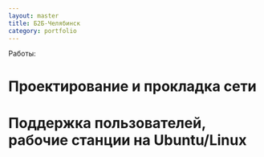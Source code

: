 ```yaml
---
layout: master
title: Б2Б-Челябинск
category: portfolio
---
```


Работы:
# Проектирование и прокладка сети
# Поддержка пользователей, рабочие станции на Ubuntu/Linux
